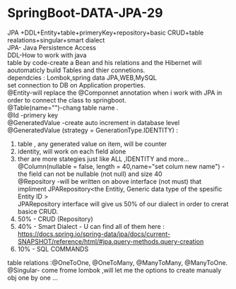 # SpringBoot-DATA-JPA-29
JPA +DDL+Entity+table+primeryKey+repository+basic CRUD+table realations+singular+smart dialect </br>
JPA- Java Persistence Access</br>
DDL-How to work with java </br>
table by code-create a Bean and his relations and the Hibernet will aoutomaticly build Tables and thier connetions.<br/>
dependcies : Lombok,spring data JPA,WEB,MySQL</br>
 set connection to DB on Application properties.</br>
 @Entity-will replace the @Componnet annotation when i work with JPA in order to connect the class to springboot.</br>
 @Table(name="")-chang table name .</br>
@Id -primery key <br/>  @GeneratedValue -create auto increment in database level <br/>
@GeneratedValue (strategy = GenerationType.IDENTITY) : 
1. table , any generated value on item, will be counter<br/>
2. identity, will work on each field alone <br/>
3. ther are more stategies just like ALL ,IDENTITY and more...<br/>
@Column(nullable = false, length = 40,name="set colum new name") - the field can not be nullable (not null) and size 40 <br/>
@Repository -will be written on above interface (not must) that impliment JPARepository<the Entitiy, Generic data type of the spesific Entity ID ><br/>
JPARepository interface will give us 50% of our dialect in order to crerat basice CRUD.<br/>
1. 50% -  CRUD (Repository)
2. 40% - Smart Dialect - U can find all of them here : https://docs.spring.io/spring-data/jpa/docs/current-SNAPSHOT/reference/html/#jpa.query-methods.query-creation
3. 10% - SQL COMMANDS

table relations :@OneToOne, @OneToMany, @ManyToMany, @ManyToOne.<br/>
@Singular- come frome lombok ,will let me the options to create manualy obj one by one ...<br/>












